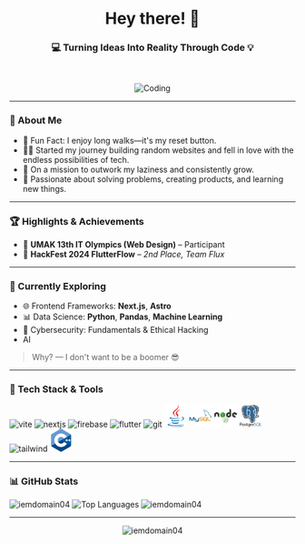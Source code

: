 <h1 align="center">Hey there! 👋</h1>
<h3 align="center">💻 Turning Ideas Into Reality Through Code 💡</h3>

<br>

<p align="center">
  <img src="https://cdn.wallpapersafari.com/92/67/xhg7O9.gif" alt="Coding" width="400"/>
</p>

---

### 🌟 About Me

- 👣 Fun Fact: I enjoy long walks—it's my reset button.
- 🧑‍💻 Started my journey building random websites and fell in love with the endless possibilities of tech.
- 🎯 On a mission to outwork my laziness and consistently grow.
- 🧩 Passionate about solving problems, creating products, and learning new things.

---

### 🏆 Highlights & Achievements

- 🎨 **UMAK 13th IT Olympics (Web Design)** – Participant  
- 🥈 **HackFest 2024 FlutterFlow** – *2nd Place, Team Flux*

---

### 🚀 Currently Exploring

- 🌐 Frontend Frameworks: **Next.js**, **Astro**
- 📊 Data Science: **Python**, **Pandas**, **Machine Learning**
- 🔐 Cybersecurity: Fundamentals & Ethical Hacking
- AI

> Why? — I don't want to be a boomer 😎

---

### 🧰 Tech Stack & Tools

<p align="left">
  <img src="https://vitejs.dev/logo.svg" alt="vite" width="40" height="40"/>
  <img src="https://assets.vercel.com/image/upload/v1662130559/nextjs/Icon_light_background.png" alt="nextjs" width="40" height="40"/>
  <img src="https://www.vectorlogo.zone/logos/firebase/firebase-icon.svg" alt="firebase" width="40" height="40"/>
  <img src="https://www.vectorlogo.zone/logos/flutterio/flutterio-icon.svg" alt="flutter" width="40" height="40"/>
  <img src="https://www.vectorlogo.zone/logos/git-scm/git-scm-icon.svg" alt="git" width="40" height="40"/>
  <img src="https://raw.githubusercontent.com/devicons/devicon/master/icons/java/java-original.svg" alt="java" width="40" height="40"/>
  <img src="https://raw.githubusercontent.com/devicons/devicon/master/icons/mysql/mysql-original-wordmark.svg" alt="mysql" width="40" height="40"/>
  <img src="https://raw.githubusercontent.com/devicons/devicon/master/icons/nodejs/nodejs-original-wordmark.svg" alt="nodejs" width="40" height="40"/>
  <img src="https://raw.githubusercontent.com/devicons/devicon/master/icons/postgresql/postgresql-original-wordmark.svg" alt="postgresql" width="40" height="40"/>
  <img src="https://www.vectorlogo.zone/logos/tailwindcss/tailwindcss-icon.svg" alt="tailwind" width="40" height="40"/>
  <img src="https://raw.githubusercontent.com/devicons/devicon/master/icons/cplusplus/cplusplus-original.svg" alt="cplusplus" width="40" height="40"/>
</p>

---

### 📊 GitHub Stats

<p align="left">
  <img src="https://github-readme-stats.vercel.app/api?username=iemdomain04&show_icons=true&locale=en" alt="iemdomain04" height="180"/>
    <img src="https://github-readme-stats.vercel.app/api/top-langs/?username=iemdomain04&layout=compact&hide_progress=true" alt="Top Languages" height="180"/>
  <img src="https://github-readme-streak-stats.herokuapp.com/?user=iemdomain04" alt="iemdomain04" height="180"/>
</p>

---

<p align="center">
  <img src="https://komarev.com/ghpvc/?username=iemdomain04&label=Profile%20Views&color=0e75b6&style=flat" alt="iemdomain04" />
</p>
